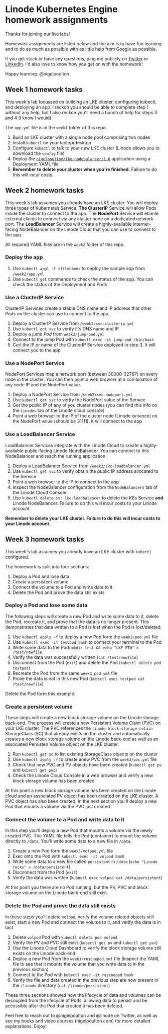 # Linode Kubernetes Engine homework assignments

Thanks for joining our live labs!

Homework assignments are listed below and the aim is to have fun learning and to do as much as possible with as little help from Google as possible. 

If you get stuck or have any questions, ping me publicly on [Twitter](https://twitter.com/nigelpoulton) or [LinkedIn](https://www.linkedin.com/in/nigelpoulton/). I'd also love to know how you get on with the homework!

Happy learning. @nigelpoulton


## Week 1 homework tasks

This week's lab focussed on building an LKE cluster, configuring kubectl, and deploying an app. I reckon you should be able to complete step 1 without any help, but I also reckon you'll need a bunch of help for steps 3 and 4 (I know I would).

The `app.yml` file is in the `week1` folder of this repo.

1. Build an LKE cluster with a single node pool comprising two nodes
2. Install `kubectl` on your laptop/desktop
3. Configure `kubectl` to talk to your new LKE cluster (Linode allows you to download the `config` file)
4. Deploy the [`nigelpoulton/lke-nodebalancer:1.0`](https://hub.docker.com/repository/docker/nigelpoulton/lke-nodebalancer) application using a Deployment YAML file
5. **Remember to delete your cluster when you're finished.** Failure to do this will incur costs.

## Week 2 homework tasks

This week's lab assumes you already have an LKE cluster. You will deploy three types of Kubernetes Service. **The ClusterIP** Service will allow Pods inside the cluster to connect to the app. The **NodePort** Service will ebanle external clients to connect via any cluster node on a dedicated network port. The **LoadBalancer** Service will create a highly-available internet-facing NodeBalancer on the Linode Cloud that you can use to connect to the app.

All required YAML files are in the `week2` folder of this repo.

### Deploy the app

1. Use `kubectl appl -f <filename>` to deploy the sample app from `/week2/app.yml`
2. Use `kubectl get` commands to check the status of the app. You can check the status of the Deployment and Pods

### Use a ClusterIP Service

ClusterIP Services create a stable DNS name and IP address that other Pods on the cluster can use to connect to the app.

1. Deploy a ClusterIP Service from `/week2/svc-clusterip.yml`
2. Use `kubectl get svc` to verify it's DNS name and IP
3. Deploy a *jump Pod* from `week2/jump-pod.yml` 
4. Connect to the jump Pod with `kubectl exec -it jump-pod /bin/bash`
5. Curl the IP or name of the ClusterIP Service deployed in step 3. It will connect you to the app

### Use a NodePort Service

NodePort Services map a network port (between 30000-32767) on every node in the cluster. You can then point a web browser at a combination of any node IP and the NodePort value.

1. Deploy a NodePort Service from `/week2/svc-nodeport.yml`
2. Use `kubectl get svc` to verify the NodePort value of the Service
3. Get the public IP of any of you cluster nodes (you can find this info on the `Linodes` tab of the Linode cloud console)
4. Point a web browser to the IP of the cluster node (Linode isntance) on the NodePort value (should be 31111). It will connect to the app

### Use a LoadBalancer Service

LoadBalancer Services integrate with the Linode Cloud to create a highly-available public-facing Linode NodeBalancer. You can connect to this NodeBalancer and reach the running application.

1. Deploy a LoadBalancer Service from `/week2/svc-loadbalancer.yml`
2. Use `kubectl get svc` to verify obtain the public IP address allocated to the Service
3. Point a web browser to the IP to connect to the app
4. Inspect the NodeBalancer configuration from the `NodeBalancers` tab of the Linode Cloud Console
5. Use `kubectl delete svc lke-loadbalancer` to delete the K8s Service **and** Linode NodeBalancer. Failure to do this will incur costs to your Linode account

**Remember to delete your LKE cluster. Failure to do this will incur costs to your Linode account.**

## Week 3 homework tasks

This week's lab assumes you already have an LKE cluster with `kubectl` configured. 

The homework is split into four sections: 

1. Deploy a Pod and lose data
2. Create a persistent volume
3. Connect the volume to a Pod and write data to it
4. Delete the Pod and prove the data still exists

### Deploy a Pod and lose some data

The following steps will create a new Pod and write some data to it, delete the Pod, recreate it, and prove that the data is no longer present. This demonstrates that data written to a Pod is lost when the Pod is lost/deleted.

1. Use `kubectl apply -f` to deploy a new Pod form the `week3/pod.yml` file
2. Uae `kubectl exec -it testpod bash` to connect your terminal to the Pod
3. Write some data to the Pod: `mkdir test && echo "LKE FTW" > /test/newfile`
4. Verify the data was successfully written (`cat /test/newfile`)
5. Disconnect from the Pod (`exit`) and delete the Pod (`kubectl delete pod testpod`)
6. Recreate the Pod from the same `week3.pod.yml` file
7. Prove the data is not in this new Pod (`kubectl exec testpod cat /test/newfile`)

Delete the Pod form this example.

### Create a persistent volume

These steps will create a new block storage volume on the Linode storage back-end. The process will create a new Persistent Volume Claim (PVC) on your LKE cluster. The PVC references the `linode-block-storage-retain` StorageClass (SC) that already exists on the cluster and automatically creates a new block storage volume on the Linode back-end as well as an associated Persisten Volume object on the LKE cluster. 

1. Run `kubectl get sc` to list existing StorageClass objects on the cluster
2. Use `kubectl apply -f` to create anew PVC from the `week3/pvc.yml` file
3. Check that new PVC and PV objects have been created (`kubectl get pv` and `kubectl get pvc`)
4. Check the Linode Cloud Console in a web browser and verify a new block storage volume has been created

At this point a new block storage volume has been created on the Linode cloud and an associated PV object has been created on the LKE cluster. A PVC object has also been created. In the next section you'll deploy a new Pod that mounts a volume via the PVC just created.

### Connect the volume to a Pod and write data to it

In this step you'll deploy a new Pod that mounts a volume via the newly created PVC. The YAML file tells the Pod (container) to mount the volume directly to `/data`. You'll write some data to a new file in `/data`.

1. Create a new Pod form the `week3/volpod.yml` file
2. Exec onto the Pod with `kubectl exec -it volpod bash`
3. Write some data to a new file called `persistent` in `/data` (`echo "Linode rocks" > /data/persistent`)
4. Disconnect from the Pod (`exit`)
5. Verify the data was written (`kubectl exec volpod cat /data/persistent`)

At this point you there are no Pod running, but the PV, PVC and block storage volume on the Linode back-end still exist.

### Delete the Pod and prove the data still exists

In these steps you'll delete `volpod`, verify the volume related objects still exist, start a new Pod and connect the volume to it, and verify the data is in tact.

1. Delete `volpod` Pod with `kubectl delete pod volpod`
2. Verify the PV and PVC still exist (`kubectl get pv` and `kubectl get pvc`)
3. Use the Linode Cloud Dashboard to verify the block storage volume still exists on the Linode back-end
4. Deploy a new Pod from the `week3/rescuepod.yml` file (inspect the YAML file to see that it mounts the volume that you write data to in the previous section)
5. Connect to the Pod with `kubectl exec -it rescuepod bash`
6. Verify the file and data created in the previous step are now present in the `/linode` directory (`cat /linode/persistent`)

These three sections showed how the lifecycle of data and volumes can be decoupled from the lifecycle of Pods, allowing data to persist and be accessible after the Pod that created it has been deleted.

Feel free to reach out to @nigelpoulton and @linode on Twitter, as well as see my books and video courses (nigelpoulton.com) for more detailed explanations. Enjoy!